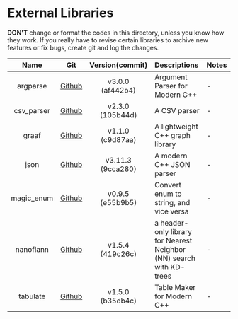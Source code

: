 External Libraries
===

**DON'T** change or format the codes in this directory, unless you know how they work.
If you really have to revise certain libraries to archive new features or fix bugs, create
git and log the changes.

|    Name    |                          Git                          |    Version(commit)    | Descriptions                                                         | Notes |
| :--------: | :---------------------------------------------------: | :-------------------: | :------------------------------------------------------------------- | :---- |
|  argparse  |     [Github](https://github.com/p-ranav/argparse)     | v3.0.0</br>(af442b4)  | Argument Parser for Modern C++                                       | -     |
| csv_parser | [Github](https://github.com/vincentlaucsb/csv-parser) | v2.3.0</br>(105b44d)  | A CSV parser                                                         | -     |
|   graaf    |     [Github](https://github.com/bobluppes/graaf)      | v1.1.0</br>(c9d87aa)  | A lightweight C++ graph library                                      | -     |
|    json    |      [Github](https://github.com/nlohmann/json)       | v3.11.3</br>(9cca280) | A modern C++ JSON parser                                             | -     |
| magic_enum |    [Github](https://github.com/Neargye/magic_enum)    | v0.9.5</br>(e55b9b5)  | Convert enum to string, and vice versa                               | -     |
| nanoflann  |   [Github](https://github.com/jlblancoc/nanoflann)    | v1.5.4</br>(419c26c)  | a header-only library for Nearest Neighbor (NN) search with KD-trees | -     |
|  tabulate  |     [Github](https://github.com/p-ranav/tabulate)     | v1.5.0</br>(b35db4c)  | Table Maker for Modern C++                                           | -     |